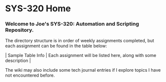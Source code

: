 # SYS-320 Home
### Welcome to Joe's SYS-320: Automation and Scripting Repository.

The directory structure is in order of weekly assignments completed, but each assignment can be found in the table below:

| Sample Table Info | Each assignment will be listed here, along with some description |

The wiki may also include some tech journal entries if I explore topics I have not encountered before.
